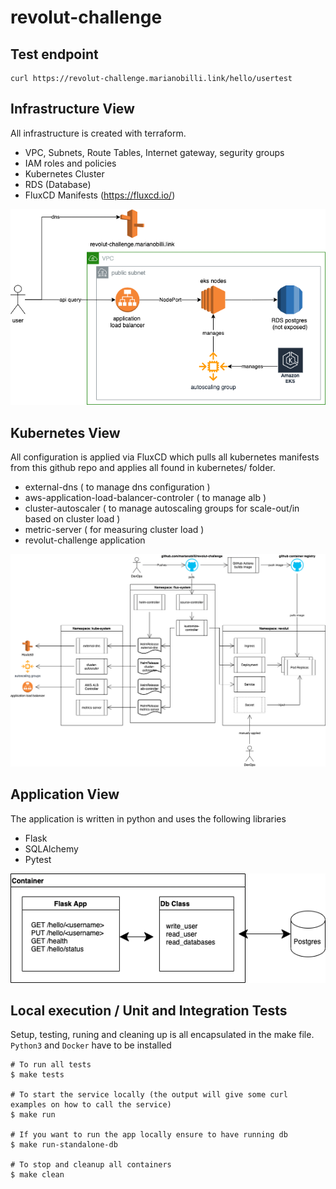 # revolut-challenge

## **Test endpoint**
```
curl https://revolut-challenge.marianobilli.link/hello/usertest
```

## **Infrastructure View**
All infrastructure is created with terraform.
- VPC, Subnets, Route Tables, Internet gateway, segurity groups
- IAM roles and policies
- Kubernetes Cluster
- RDS (Database)
- FluxCD Manifests (https://fluxcd.io/)

<p align="left">
  <img src="documentation/images/infrastructure.png" width="750" title="Infrastructure Diagram">
</p>

## **Kubernetes View**
All configuration is applied via FluxCD which pulls all kubernetes manifests from this github repo and applies all found in kubernetes/ folder.
- external-dns ( to manage dns configuration )
- aws-application-load-balancer-controler ( to manage alb )
- cluster-autoscaler ( to manage autoscaling groups for scale-out/in based on cluster load )
- metric-server ( for measuring cluster load )
- revolut-challenge application 

<p align="left">
  <img src="documentation/images/kubernetes.png" width="950" title="Infrastructure Diagram">
</p>

## **Application View**
The application is written in python and uses the following libraries
- Flask
- SQLAlchemy
- Pytest

<p align="left">
  <img src="documentation/images/application.png" width="550" title="Infrastructure Diagram">
</p>


## Local execution / Unit and Integration Tests
Setup, testing, runing and cleaning up is all encapsulated in the make file. `Python3` and `Docker` have to be installed
```
# To run all tests
$ make tests

# To start the service locally (the output will give some curl examples on how to call the service)
$ make run

# If you want to run the app locally ensure to have running db 
$ make run-standalone-db

# To stop and cleanup all containers
$ make clean
```
